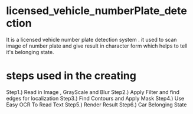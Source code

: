 # licensed_vehicle_numberPlate_detection
It is a licensed vehicle number plate detection system . it used to scan image of number plate and give result in character form  which helps to tell it's belonging state.

# steps used in the creating

Step1.) Read in Image , GrayScale and Blur
Step2.) Apply Filter and find edges for localization
Step3.) Find Contours and Apply Mask
Step4.) Use Easy OCR To Read Text
Step5.) Render Result
Step6.) Car Belonging State
